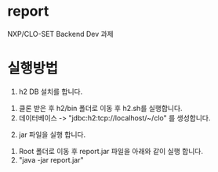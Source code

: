 # report
NXP/CLO-SET Backend Dev 과제

# 실행방법

1. h2 DB 설치를 합니다.
  1) 클론 받은 후 h2/bin 폴더로 이동 후 h2.sh를 실행합니다.
  2) 데이터베이스 -> "jdbc:h2:tcp://localhost/~/clo" 를 생성합니다.

2. jar 파일을 실행 합니다.
  1) Root 폴더로 이동 후 report.jar 파일을 아래와 같이 실행 합니다.
  2) "java -jar report.jar"
